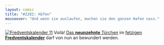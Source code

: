```yaml
---
layout: comic
title: "#2282: Häfen"
mouseover: "Und wenn sie auslaufen, machen sie den ganzen Hafen nass."
---
```


<a href="http://www.fonflatter.de/der-fetzige-fredventskalender-2011/" title="Fredventskalender 11"><img src="http://www.fonflatter.de/adv11/fredventskalender_banner.png" alt="Fredventskalender 11" /></a>
Voilà! <a href="http://www.fonflatter.de/2011/12/19/das-19-turchen" title="Fredventskalender 2011">Das <strong>neunzehnte</strong> Türchen</a> im <a href="http://www.fonflatter.de/der-fetzige-fredventskalender-2011/" title="Fredventskalender 2011">fetzigen <strong>Fredventskalender</strong></a> darf von nun an bewundert werden.
